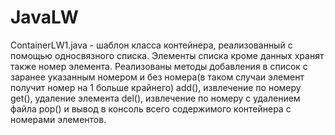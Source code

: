 # JavaLW
ContainerLW1.java - шаблон класса контейнера, реализованный с помощью односвязного списка. Элементы списка кроме данных хранят также номер элемента. Реализованы методы добавления в список с заранее указанным номером и без номера(в таком случаи элемент получит номер на 1 больше крайнего) add(), извлечение по номеру get(), удаление элемента del(), извлечение по номеру с удалением файла pop() и вывод в консоль всего содержимого контейнера с номерами элементов.
